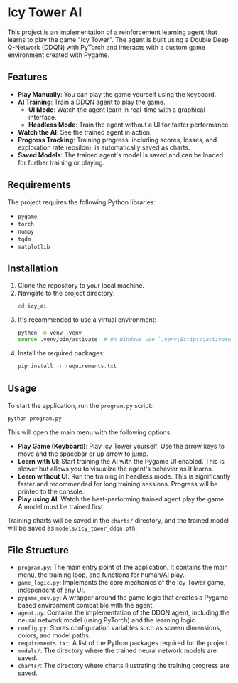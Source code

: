 # Icy Tower AI

This project is an implementation of a reinforcement learning agent that learns to play the game "Icy Tower". The agent is built using a Double Deep Q-Network (DDQN) with PyTorch and interacts with a custom game environment created with Pygame.

## Features

- **Play Manually**: You can play the game yourself using the keyboard.
- **AI Training**: Train a DDQN agent to play the game.
  - **UI Mode**: Watch the agent learn in real-time with a graphical interface.
  - **Headless Mode**: Train the agent without a UI for faster performance.
- **Watch the AI**: See the trained agent in action.
- **Progress Tracking**: Training progress, including scores, losses, and exploration rate (epsilon), is automatically saved as charts.
- **Saved Models**: The trained agent's model is saved and can be loaded for further training or playing.

## Requirements

The project requires the following Python libraries:

- `pygame`
- `torch`
- `numpy`
- `tqdm`
- `matplotlib`

## Installation

1.  Clone the repository to your local machine.
2.  Navigate to the project directory:
    ```bash
    cd icy_ai
    ```
3.  It's recommended to use a virtual environment:
    ```bash
    python -m venv .venv
    source .venv/bin/activate  # On Windows use `.venv\Scripts\activate`
    ```
4.  Install the required packages:
    ```bash
    pip install -r requirements.txt
    ```

## Usage

To start the application, run the `program.py` script:

```bash
python program.py
```

This will open the main menu with the following options:

- **Play Game (Keyboard)**: Play Icy Tower yourself. Use the arrow keys to move and the spacebar or up arrow to jump.
- **Learn with UI**: Start training the AI with the Pygame UI enabled. This is slower but allows you to visualize the agent's behavior as it learns.
- **Learn without UI**: Run the training in headless mode. This is significantly faster and recommended for long training sessions. Progress will be printed to the console.
- **Play using AI**: Watch the best-performing trained agent play the game. A model must be trained first.

Training charts will be saved in the `charts/` directory, and the trained model will be saved as `models/icy_tower_ddqn.pth`.

## File Structure

- `program.py`: The main entry point of the application. It contains the main menu, the training loop, and functions for human/AI play.
- `game_logic.py`: Implements the core mechanics of the Icy Tower game, independent of any UI.
- `pygame_env.py`: A wrapper around the game logic that creates a Pygame-based environment compatible with the agent.
- `agent.py`: Contains the implementation of the DDQN agent, including the neural network model (using PyTorch) and the learning logic.
- `config.py`: Stores configuration variables such as screen dimensions, colors, and model paths.
- `requirements.txt`: A list of the Python packages required for the project.
- `models/`: The directory where the trained neural network models are saved.
- `charts/`: The directory where charts illustrating the training progress are saved. 